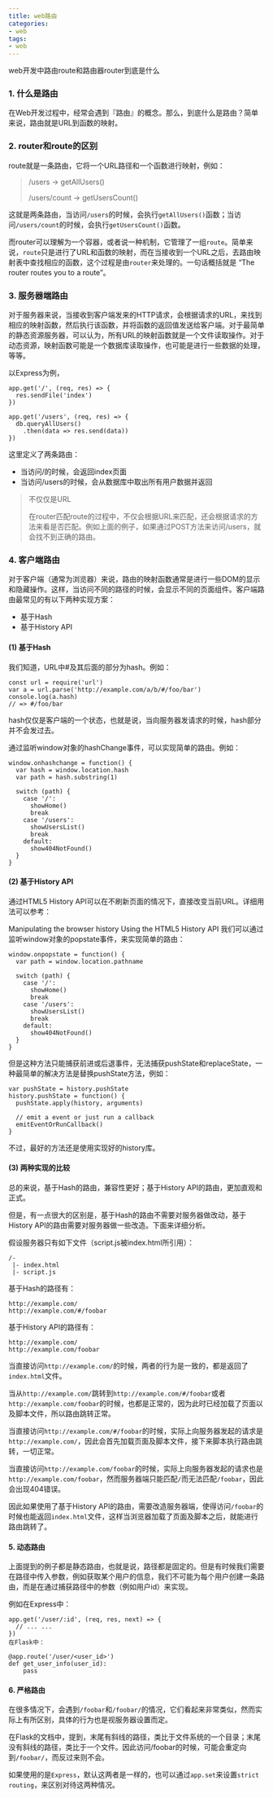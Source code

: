 ```yaml
---
title: web路由
categories: 
- web
tags:
- web
---
```


web开发中路由route和路由器router到底是什么

### 1. 什么是路由

在Web开发过程中，经常会遇到『路由』的概念。那么，到底什么是路由？简单来说，路由就是URL到函数的映射。

### 2. router和route的区别

route就是一条路由，它将一个URL路径和一个函数进行映射，例如：

> /users -> getAllUsers()
>
> /users/count -> getUsersCount()

这就是两条路由，当访问`/users`的时候，会执行`getAllUsers()`函数；当访问`/users/count`的时候，会执行`getUsersCount()`函数。

而router可以理解为一个容器，或者说一种机制，它管理了一组`route`。简单来说，`route`只是进行了URL和函数的映射，而在当接收到一个URL之后，去路由映射表中查找相应的函数，这个过程是由`router`来处理的。一句话概括就是 “The router routes you to a route”。

### 3. 服务器端路由

对于服务器来说，当接收到客户端发来的HTTP请求，会根据请求的URL，来找到相应的映射函数，然后执行该函数，并将函数的返回值发送给客户端。对于最简单的静态资源服务器，可以认为，所有URL的映射函数就是一个文件读取操作。对于动态资源，映射函数可能是一个数据库读取操作，也可能是进行一些数据的处理，等等。

以Express为例，

```
app.get('/', (req, res) => {
  res.sendFile('index')
})

app.get('/users', (req, res) => {
  db.queryAllUsers()
    .then(data => res.send(data))
})
```

这里定义了两条路由：

- 当访问/的时候，会返回index页面
- 当访问/users的时候，会从数据库中取出所有用户数据并返回

> 不仅仅是URL
>
> 在router匹配route的过程中，不仅会根据URL来匹配，还会根据请求的方法来看是否匹配。例如上面的例子，如果通过POST方法来访问/users，就会找不到正确的路由。

### 4. 客户端路由

对于客户端（通常为浏览器）来说，路由的映射函数通常是进行一些DOM的显示和隐藏操作。这样，当访问不同的路径的时候，会显示不同的页面组件。客户端路由最常见的有以下两种实现方案：

- 基于Hash
- 基于History API

#### (1) 基于Hash

我们知道，URL中#及其后面的部分为hash。例如：

```
const url = require('url')
var a = url.parse('http://example.com/a/b/#/foo/bar')
console.log(a.hash)
// => #/foo/bar
```

hash仅仅是客户端的一个状态，也就是说，当向服务器发请求的时候，hash部分并不会发过去。

通过监听window对象的hashChange事件，可以实现简单的路由。例如：

```
window.onhashchange = function() {
  var hash = window.location.hash
  var path = hash.substring(1)

  switch (path) {
    case '/':
      showHome()
      break
    case '/users':
      showUsersList()
      break
    default:
      show404NotFound()
  }
}
```

#### (2) 基于History API

通过HTML5 History API可以在不刷新页面的情况下，直接改变当前URL。详细用法可以参考：

Manipulating the browser history
Using the HTML5 History API
我们可以通过监听window对象的popstate事件，来实现简单的路由：

```
window.onpopstate = function() {
  var path = window.location.pathname

  switch (path) {
    case '/':
      showHome()
      break
    case '/users':
      showUsersList()
      break
    default:
      show404NotFound()
  }
}
```

但是这种方法只能捕获前进或后退事件，无法捕获pushState和replaceState，一种最简单的解决方法是替换pushState方法，例如：

```
var pushState = history.pushState
history.pushState = function() {
  pushState.apply(history, arguments)

  // emit a event or just run a callback
  emitEventOrRunCallback()
}
```

不过，最好的方法还是使用实现好的history库。

#### (3) 两种实现的比较

总的来说，基于Hash的路由，兼容性更好；基于History API的路由，更加直观和正式。

但是，有一点很大的区别是，基于Hash的路由不需要对服务器做改动，基于History API的路由需要对服务器做一些改造。下面来详细分析。

假设服务器只有如下文件（script.js被index.html所引用）：

```
/-
 |- index.html
 |- script.js
```

基于Hash的路径有：

```
http://example.com/
http://example.com/#/foobar
```

基于History API的路径有：

```
http://example.com/
http://example.com/foobar
```

当直接访问`http://example.com/`的时候，两者的行为是一致的，都是返回了`index.html`文件。

当从`http://example.com/`跳转到`http://example.com/#/foobar`或者`http://example.com/foobar`的时候，也都是正常的，因为此时已经加载了页面以及脚本文件，所以路由跳转正常。

当直接访问`http://example.com/#/foobar`的时候，实际上向服务器发起的请求是`http://example.com/`，因此会首先加载页面及脚本文件，接下来脚本执行路由跳转，一切正常。

当直接访问`http://example.com/foobar`的时候，实际上向服务器发起的请求也是`http://example.com/foobar`，然而服务器端只能匹配`/`而无法匹配`/foobar`，因此会出现404错误。

因此如果使用了基于History API的路由，需要改造服务器端，使得访问`/foobar`的时候也能返回`index.html`文件，这样当浏览器加载了页面及脚本之后，就能进行路由跳转了。

#### 5. 动态路由

上面提到的例子都是静态路由，也就是说，路径都是固定的。但是有时候我们需要在路径中传入参数，例如获取某个用户的信息，我们不可能为每个用户创建一条路由，而是在通过捕获路径中的参数（例如用户id）来实现。

例如在Express中：

```
app.get('/user/:id', (req, res, next) => {
  // ... ...
})
在Flask中：

@app.route('/user/<user_id>')
def get_user_info(user_id):
    pass
```

#### 6. 严格路由

在很多情况下，会遇到`/foobar`和`/foobar/`的情况，它们看起来非常类似，然而实际上有所区别，具体的行为也是视服务器设置而定。

在Flask的文档中，提到，末尾有斜线的路径，类比于文件系统的一个目录；末尾没有斜线的路径，类比于一个文件。因此访问/foobar的时候，可能会重定向到`/foobar/`，而反过来则不会。

如果使用的是`Express`，默认这两者是一样的，也可以通过`app.set`来设置`strict routing`，来区别对待这两种情况。